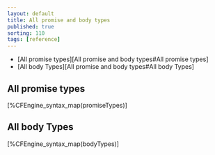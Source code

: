 ```yaml
---
layout: default
title: All promise and body types
published: true
sorting: 110
tags: [reference]
---
```


* [All promise types][All promise and body types#All promise types]
* [All body Types][All promise and body types#All body Types]

## All promise types

[%CFEngine_syntax_map(promiseTypes)]

## All body Types

[%CFEngine_syntax_map(bodyTypes)]
